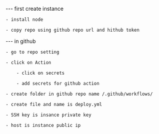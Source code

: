 
--- first create instance 

    - install node

    - copy repo using github repo url and hithub token

--- in github

    - go to repo setting

    - click on Action 
    
        - click on secrets

        - add secrets for github action

    - create folder in github repo name /.github/workflows/

    - create file and name is deploy.yml

    - SSH key is insance private key

    - host is instance public ip

